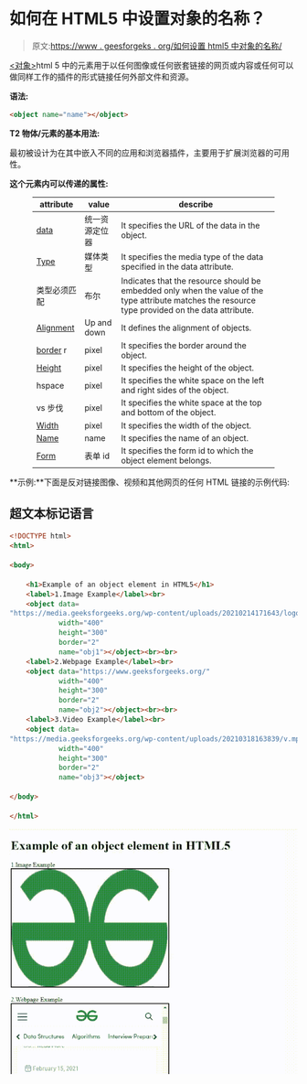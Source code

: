 # 如何在 HTML5 中设置对象的名称？

> 原文:[https://www . geesforgeks . org/如何设置 html5 中对象的名称/](https://www.geeksforgeeks.org/how-to-set-the-name-for-the-object-in-html5/)

[<对象>](https://www.geeksforgeeks.org/html-object-tag/)html 5 中的元素用于以任何图像或任何嵌套链接的网页或内容或任何可以做同样工作的插件的形式链接任何外部文件和资源。

**语法:**

```html
<object name="name"></object>
```

**T2 物体/元素的基本用法:**

最初<object>被设计为在其中嵌入不同的应用和浏览器插件，主要用于扩展浏览器的可用性。</object>

**这个元素内可以传递的属性:**

<figure class="table">

| attribute | value | describe |
| --- | --- | --- |
| [data](https://www.geeksforgeeks.org/html-object-data-attribute/) | 统一资源定位器 | It specifies the URL of the data in the object. |
| [Type](https://www.geeksforgeeks.org/html-object-type-attribute/#:~:text=The%20HTML%20type%20Attribute,MIME%20type%20of%20the%20Object.&text=media_type%20It%20is%20used%20to,type%20of%20the%20embedded%20file.) | 媒体类型 | It specifies the media type of the data specified in the data attribute. |
| 类型必须匹配 | 布尔 | Indicates that the resource should be embedded only when the value of the type attribute matches the resource type provided on the data attribute. |
| [Alignment](https://www.geeksforgeeks.org/html-object-align-attribute/#:~:text=HTML%20%7C%20align%20Attribute,-Last%20Updated%20%3A%2030&text=The%20HTML%20align%20Attribute,can%20also%20wrap%20around%20it.) | Up and down | It defines the alignment of objects. |
| [border](https://www.geeksforgeeks.org/html-object-border-attribute/#:~:text=The%20HTML%20border%20attribute,border%20around%20the%20object%20element.&text=Attribute%20Values%3A,border%20in%20terms%20of%20pixel.) r | pixel | It specifies the border around the object. |
| [Height](https://www.geeksforgeeks.org/html-object-height-attribute/#:~:text=The%20HTML%20height%20attribute,element%20in%20terms%20of%20pixel.&text=pixels%3A%20It%20holds%20the%20height,object%20in%20terms%20of%20pixels.) | pixel | It specifies the height of the object. |
| hspace | pixel | It specifies the white space on the left and right sides of the object. |
| vs 步伐 | pixel | It specifies the white space at the top and bottom of the object. |
| [Width](https://www.geeksforgeeks.org/html-object-width-attribute/#:~:text=The%20HTML%20width%20attribute,tag%20in%20terms%20of%20pixels.&text=pixels%3A%20It%20holds%20the%20width,object%20in%20terms%20of%20pixels.) | pixel | It specifies the width of the object. |
| [Name](https://www.geeksforgeeks.org/html-object-name-attribute/) | name | It specifies the name of an object. |
| [Form](https://www.geeksforgeeks.org/html-object-form-attribute/) | 表单 id | It specifies the form id to which the object element belongs. |

</figure>

**示例:**下面是反对链接图像、视频和其他网页的任何 HTML 链接的示例代码:

## 超文本标记语言

```html
<!DOCTYPE html>
<html>

<body>

    <h1>Example of an object element in HTML5</h1>
    <label>1.Image Example</label><br>
    <object data=
"https://media.geeksforgeeks.org/wp-content/uploads/20210214171643/logo.png" 
            width="400" 
            height="300" 
            border="2" 
            name="obj1"></object><br><br>
    <label>2.Webpage Example</label><br>
    <object data="https://www.geeksforgeeks.org/" 
            width="400" 
            height="300" 
            border="2" 
            name="obj2"></object><br><br>
    <label>3.Video Example</label><br>
    <object data=
"https://media.geeksforgeeks.org/wp-content/uploads/20210318163839/v.mp4" 
            width="400" 
            height="300" 
            border="2" 
            name="obj3"></object>

</body>

</html>
```

![](img/80e0b013294827d9098ade98bf04c94c.png)